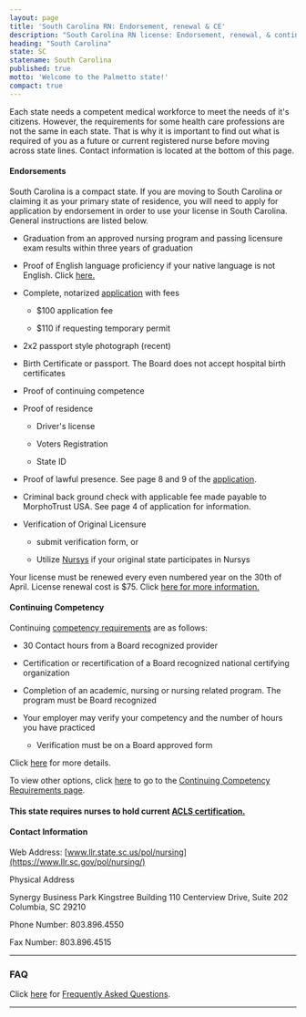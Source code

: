 ```yaml
---
layout: page
title: 'South Carolina RN: Endorsement, renewal & CE'
description: "South Carolina RN license: Endorsement, renewal, & continuing education details. Stay informed & meet requirements."
heading: "South Carolina"
state: SC
statename: South Carolina
published: true
motto: 'Welcome to the Palmetto state!'
compact: true
---
```


Each state needs a competent medical workforce to meet the needs of it's citizens. However, the requirements for some health care professions are not the same in each state. That is why it is important to find out what is required of you as a future or current registered nurse before moving across state lines. Contact information is located at the bottom of this page.

#### Endorsements

South Carolina is a compact state. If you are moving to South Carolina or claiming it as your primary state of residence, you will need to apply for application by endorsement in order to use your license in South Carolina. General instructions are listed below.

*   Graduation from an approved nursing program and passing licensure exam results within three years of graduation
    
*   Proof of English language proficiency if your native language is not English. Click [here.](https://www.llr.sc.gov/POL/Nursing/PDF/English%20Proficiency.pdf)
    
*   Complete, notarized [application](https://www.llr.sc.gov/POL/Nursing/pdf/RN_LPN_Endorsement.pdf) with fees
    
    *   $100 application fee
        
    *   $110 if requesting temporary permit
        
*   2x2 passport style photograph (recent)
    
*   Birth Certificate or passport. The Board does not accept hospital birth certificates
    
*   Proof of continuing competence
    
*   Proof of residence
    
    *   Driver's license
        
    *   Voters Registration
        
    *   State ID
        
*   Proof of lawful presence. See page 8 and 9 of the [application](https://www.llr.sc.gov/POL/Nursing/pdf/RN_LPN_Endorsement.pdf).
    
*   Criminal back ground check with applicable fee made payable to MorphoTrust USA. See page 4 of application for information.
    
*   Verification of Original Licensure
    
    *   submit verification form, or
        
    *   Utilize [Nursys](https://www.nursys.com) if your original state participates in Nursys
        

Your license must be renewed every even numbered year on the 30th of April. License renewal cost is $75. Click [here for more information.](https://www.llr.sc.gov/index.asp?file=inc/Boards.htm)

#### Continuing Competency

Continuing [competency requirements](https://www.llr.sc.gov/POL/Nursing/pdf/CompetencyCriteria.pdf) are as follows:

*   30 Contact hours from a Board recognized provider
    
*   Certification or recertification of a Board recognized national certifying organization
    
*   Completion of an academic, nursing or nursing related program. The program must be Board recognized
    
*   Your employer may verify your competency and the number of hours you have practiced
    
    *   Verification must be on a Board approved form
        

Click [here](https://www.llr.sc.gov/POL/Nursing/pdf/CompetencyCriteria.pdf) for more details.

To view other options, click [here](https://www.ncbon.com/licensure-listing-continuing-competence) to go to the [Continuing Competency Requirements page](https://www.ncbon.com/licensure-listing-continuing-competence).

#### This state requires nurses to hold current [ACLS certification.](https://www.acls.net/south-carolina-acls-pals-bls.htm)

#### Contact Information

Web Address: [www.llr.state.sc.us/pol/nursing](https://www.llr.sc.gov/pol/nursing/)

Physical Address

Synergy Business Park
Kingstree Building
110 Centerview Drive, Suite 202
Columbia, SC 29210

Phone Number: 803.896.4550

Fax Number: 803.896.4515

* * *

### FAQ

Click [here](https://www.llr.sc.gov/POL/Nursing/index.asp?file=faq.htm) for [Frequently Asked Questions](https://www.llr.sc.gov/POL/Nursing/index.asp?file=faq.htm).

* * *